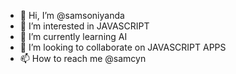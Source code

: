 - 👋 Hi, I’m @samsoniyanda
- 👀 I’m interested in JAVASCRIPT
- 🌱 I’m currently learning AI
- 💞️ I’m looking to collaborate on JAVASCRIPT APPS
- 📫 How to reach me @samcyn

<!---
samsoniyanda/samsoniyanda is a ✨ special ✨ repository because its `README.md` (this file) appears on your GitHub profile.
You can click the Preview link to take a look at your changes.
--->
